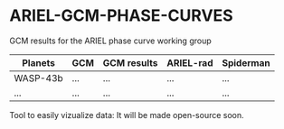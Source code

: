# ARIEL-GCM-PHASE-CURVES
GCM results for the ARIEL phase curve working group

| Planets | GCM | GCM results | ARIEL-rad | Spiderman |
| --- | --- | --- |---| --- |
| WASP-43b | ... | ... | ... | ... |
| ... | ... | ... | ... | ... |

Tool to easily vizualize data: It will be made open-source soon.
